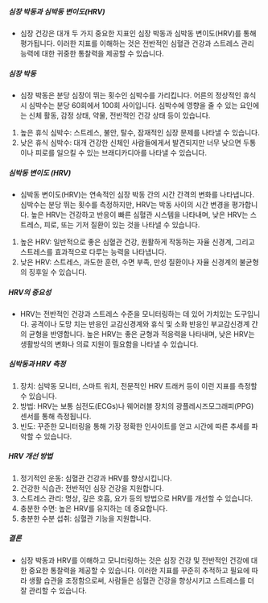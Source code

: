 ##### 심장 박동과 심박동 변이도(HRV)
* 심장 건강은 대개 두 가지 중요한 지표인 심장 박동과 심박동 변이도(HRV)를 통해 평가됩니다. 이러한 지표를 이해하는 것은 전반적인 심혈관 건강과 스트레스 관리 능력에 대한 귀중한 통찰력을 제공할 수 있습니다.

##### 심장 박동
* 심장 박동은 분당 심장이 뛰는 횟수인 심박수를 가리킵니다. 어른의 정상적인 휴식 시 심박수는 분당 60회에서 100회 사이입니다. 심박수에 영향을 줄 수 있는 요인에는 신체 활동, 감정 상태, 약물, 전반적인 건강 상태 등이 있습니다.

1. 높은 휴식 심박수: 스트레스, 불안, 탈수, 잠재적인 심장 문제를 나타낼 수 있습니다.
2. 낮은 휴식 심박수: 대개 건강한 신체인 사람들에게서 발견되지만 너무 낮으면 두통이나 피로를 일으킬 수 있는 브래디카디아를 나타낼 수 있습니다.
##### 심박동 변이도 (HRV)
* 심박동 변이도(HRV)는 연속적인 심장 박동 간의 시간 간격의 변화를 나타냅니다. 심박수는 분당 뛰는 횟수를 측정하지만, HRV는 박동 사이의 시간 변경을 평가합니다. 높은 HRV는 건강하고 반응이 빠른 심혈관 시스템을 나타내며, 낮은 HRV는 스트레스, 피로, 또는 기저 질환이 있는 것을 나타낼 수 있습니다.

1. 높은 HRV: 일반적으로 좋은 심혈관 건강, 원활하게 작동하는 자율 신경계, 그리고 스트레스를 효과적으로 다루는 능력을 나타냅니다.
2. 낮은 HRV: 스트레스, 과도한 훈련, 수면 부족, 만성 질환이나 자율 신경계의 불균형의 징후일 수 있습니다.
##### HRV의 중요성
* HRV는 전반적인 건강과 스트레스 수준을 모니터링하는 데 있어 가치있는 도구입니다. 공격이나 도망 치는 반응인 교감신경계와 휴식 및 소화 반응인 부교감신경계 간의 균형을 반영합니다. 높은 HRV는 좋은 균형과 적응력을 나타내며, 낮은 HRV는 생활방식의 변화나 의료 지원이 필요함을 나타낼 수 있습니다.

##### 심박동과 HRV 측정
1. 장치: 심박동 모니터, 스마트 워치, 전문적인 HRV 트래커 등이 이런 지표를 측정할 수 있습니다.
2. 방법: HRV는 보통 심전도(ECGs)나 웨어러블 장치의 광플레시즈모그래피(PPG) 센서를 통해 측정됩니다.
3. 빈도: 꾸준한 모니터링을 통해 가장 정확한 인사이트를 얻고 시간에 따른 추세를 파악할 수 있습니다.
##### HRV 개선 방법
1. 정기적인 운동: 심혈관 건강과 HRV를 향상시킵니다.
2. 건강한 식습관: 전반적인 심장 건강을 지원합니다.
3. 스트레스 관리: 명상, 깊은 호흡, 요가 등의 방법으로 HRV를 개선할 수 있습니다.
4. 충분한 수면: 높은 HRV를 유지하는 데 중요합니다.
5. 충분한 수분 섭취: 심혈관 기능을 지원합니다.
##### 결론
* 심장 박동과 HRV를 이해하고 모니터링하는 것은 심장 건강 및 전반적인 건강에 대한 중요한 통찰력을 제공할 수 있습니다. 이러한 지표를 꾸준히 추적하고 필요에 따라 생활 습관을 조정함으로써, 사람들은 심혈관 건강을 향상시키고 스트레스를 더 잘 관리할 수 있습니다.